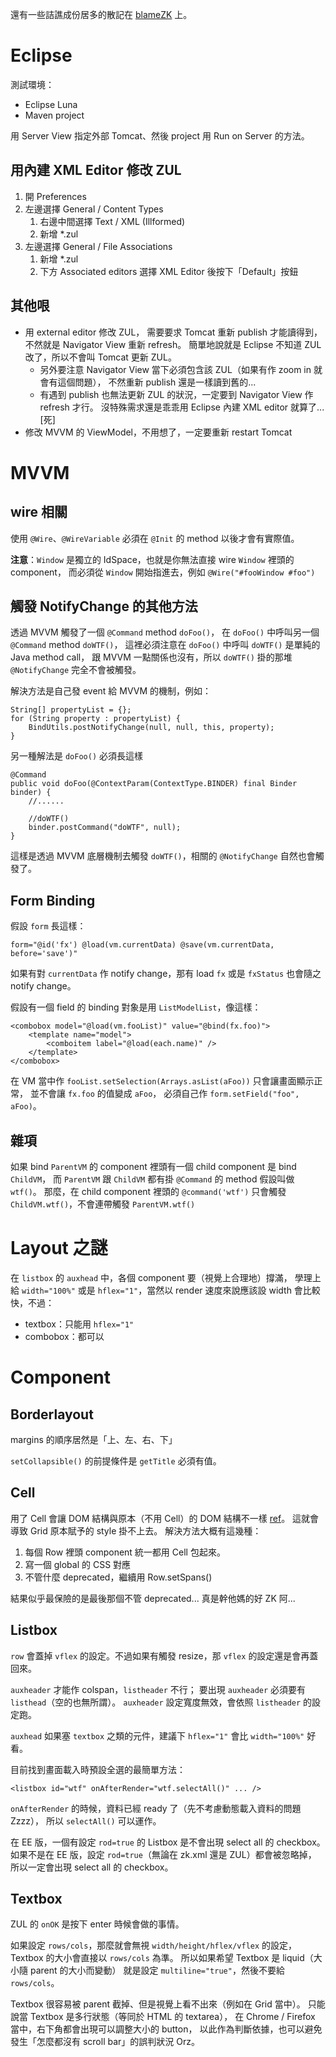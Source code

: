 還有一些詰譙成份居多的散記在 [blameZK](https://plus.google.com/collection/wmvsb) 上。


Eclipse
=======

測試環境：

* Eclipse Luna
* Maven project

用 Server View 指定外部 Tomcat、然後 project 用 Run on Server 的方法。


用內建 XML Editor 修改 ZUL
--------------------------

1. 開 Preferences
1. 左邊選擇 General / Content Types
	1. 右邊中間選擇 Text / XML (Illformed) 
	1. 新增 *.zul
1. 左邊選擇 General / File Associations
	1. 新增 *.zul
	1. 下方 Associated editors 選擇 XML Editor 後按下「Default」按鈕


其他哏
------

* 用 external editor 修改 ZUL，
	需要要求 Tomcat 重新 publish 才能讀得到，不然就是 Navigator View 重新 refresh。
	簡單地說就是 Eclipse 不知道 ZUL 改了，所以不會叫 Tomcat 更新 ZUL。
	* 另外要注意 Navigator View 當下必須包含該 ZUL（如果有作 zoom in 就會有這個問題），
		不然重新 publish 還是一樣讀到舊的... 
	* 有遇到 publish 也無法更新 ZUL 的狀況，一定要到 Navigator View 作 refresh 才行。
		沒特殊需求還是乖乖用 Eclipse 內建 XML editor 就算了... [死]
* 修改 MVVM 的 ViewModel，不用想了，一定要重新 restart Tomcat


MVVM
====

wire 相關
---------

使用 `@Wire`、`@WireVariable` 必須在 `@Init` 的 method 以後才會有實際值。

**注意**：`Window` 是獨立的 IdSpace，也就是你無法直接 wire `Window` 裡頭的 component，
而必須從 `Window` 開始指進去，例如 `@Wire("#fooWindow #foo")`


觸發 NotifyChange 的其他方法
----------------------------

透過 MVVM 觸發了一個 `@Command` method `doFoo()`，
在 `doFoo()` 中呼叫另一個 `@Command` method `doWTF()`，
這裡必須注意在 `doFoo()` 中呼叫 `doWTF()` 是單純的 Java method call，
跟 MVVM 一點關係也沒有，所以 `doWTF()` 掛的那堆 `@NotifyChange` 完全不會被觸發。

解決方法是自己發 event 給 MVVM 的機制，例如：

	String[] propertyList = {};
	for (String property : propertyList) {
		BindUtils.postNotifyChange(null, null, this, property);
	}
	
另一種解法是 `doFoo()` 必須長這樣

	@Command
	public void doFoo(@ContextParam(ContextType.BINDER) final Binder binder) {
		//......
		
		//doWTF()
		binder.postCommand("doWTF", null);
	}
	
這樣是透過 MVVM 底層機制去觸發 `doWTF()`，相關的 `@NotifyChange` 自然也會觸發了。


Form Binding
------------

假設 `form` 長這樣：

	form="@id('fx') @load(vm.currentData) @save(vm.currentData, before='save')"
	
如果有對 `currentData` 作 notify change，那有 load `fx` 或是 `fxStatus` 也會隨之 notify change。

假設有一個 field 的 binding 對象是用 `ListModelList`，像這樣：

	<combobox model="@load(vm.fooList)" value="@bind(fx.foo)">
		<template name="model">
			<comboitem label="@load(each.name)" />
		</template>
	</combobox>

在 VM 當中作 `fooList.setSelection(Arrays.asList(aFoo))` 只會讓畫面顯示正常，
並不會讓 `fx.foo` 的值變成 `aFoo`，
必須自己作 `form.setField("foo", aFoo)`。


雜項
----
如果 bind `ParentVM` 的 component 裡頭有一個 child component 是 bind `ChildVM`，
而 `ParentVM` 跟 `ChildVM` 都有掛 `@Command` 的 method 假設叫做 `wtf()`。
那麼，在 child component 裡頭的 `@command('wtf')` 只會觸發 `ChildVM.wtf()`，不會連帶觸發 `ParentVM.wtf()`


Layout 之謎
===========

在 `listbox` 的 `auxhead` 中，各個 component 要（視覺上合理地）撐滿，
學理上給 `width="100%"` 或是 `hflex="1"`，當然以 render 速度來說應該設 width 會比較快，不過：

* textbox：只能用 `hflex="1"`
* combobox：都可以


Component
=========

Borderlayout
------------

margins 的順序居然是「上、左、右、下」

`setCollapsible()` 的前提條件是 `getTitle` 必須有值。


Cell
----
用了 Cell 會讓 DOM 結構與原本（不用 Cell）的 DOM 結構不一樣 [ref][Cell]。
這就會導致 Grid 原本賦予的 style 掛不上去。
解決方法大概有這幾種：

1. 每個 Row 裡頭 component 統一都用 Cell 包起來。
1. 寫一個 global 的 CSS 對應
1. 不管什麼 deprecated，繼續用 Row.setSpans()

結果似乎最保險的是最後那個不管 deprecated... 真是幹他媽的好 ZK 阿...


[Cell]: http://books.zkoss.org/wiki/ZK%20Component%20Reference/Supplementary/Cell


Listbox
-------

`row` 會蓋掉 `vflex` 的設定。不過如果有觸發 resize，那 `vflex` 的設定還是會再蓋回來。

`auxheader` 才能作 colspan，`listheader` 不行；
要出現 `auxheader` 必須要有 `listhead`（空的也無所謂）。
`auxheader` 設定寬度無效，會依照 `listheader` 的設定跑。

`auxhead` 如果塞 `textbox` 之類的元件，建議下 `hflex="1"` 會比 `width="100%"` 好看。

目前找到畫面載入時預設全選的最簡單方法：

	<listbox id="wtf" onAfterRender="wtf.selectAll()" ... />

`onAfterRender` 的時候，資料已經 ready 了（先不考慮動態載入資料的問題 Zzzz），
所以 `selectAll()` 可以運作。

在 EE 版，一個有設定 `rod=true` 的 Listbox 是不會出現 select all 的 checkbox。
如果不是在 EE 版，設定 `rod=true`（無論在 zk.xml 還是 ZUL）都會被忽略掉，
所以一定會出現 select all 的 checkbox。


Textbox
-------

ZUL 的 `onOK` 是按下 enter 時候會做的事情。

如果設定 `rows/cols`，那麼就會無視 `width/height/hflex/vflex` 的設定，
Textbox 的大小會直接以 `rows/cols` 為準。
所以如果希望 Textbox 是 liquid（大小隨 parent 的大小而變動）
就是設定 `multiline="true"`，然後不要給 `rows/cols`。

Textbox 很容易被 parent 截掉、但是視覺上看不出來（例如在 Grid 當中）。
只能說當 Textbox 是多行狀態（等同於 HTML 的 textarea），
在 Chrome / Firefox 當中，右下角都會出現可以調整大小的 button，
以此作為判斷依據，也可以避免發生「怎麼都沒有 scroll bar」的誤判狀況 Orz。
